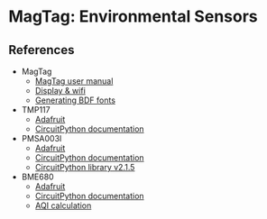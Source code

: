 # MagTag: Environmental Sensors

## References

* MagTag
    * [MagTag user manual](https://usermanual.wiki/m/989ed884eea1001a5107669e7e17bdd5777ce29522ae27232d32e393b4857f91.pdf)
    * [Display & wifi](https://learn.adafruit.com/magtag-progress-displays?view=all)
    * [Generating BDF fonts](https://learn.adafruit.com/custom-fonts-for-pyportal-circuitpython-display)
* TMP117
    * [Adafruit](https://www.adafruit.com/product/4821)
    * [CircuitPython documentation](https://circuitpython.readthedocs.io/projects/tmp117/en/latest/index.html)
* PMSA003I
    * [Adafruit](https://www.adafruit.com/product/4632)
    * [CircuitPython documentation](https://circuitpython.readthedocs.io/projects/pm25/en/latest/)
    * [CircuitPython library v2.1.5](https://github.com/adafruit/Adafruit_CircuitPython_PM25/releases/tag/2.1.5)
* BME680
    * [Adafruit](https://www.adafruit.com/product/3660)
    * [CircuitPython documentation](https://circuitpython.readthedocs.io/projects/bme680/en/latest/index.html)
    * [AQI calculation](https://github.com/pimoroni/bme680-python/blob/master/examples/indoor-air-quality.py)
